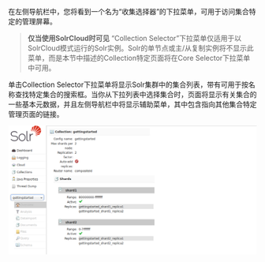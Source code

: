在左侧导航栏中，您将看到一个名为“收集选择器”的下拉菜单，可用于访问集合特定的管理屏幕。

> **仅当使用SolrCloud时可见**
> “Collection Selector”下拉菜单仅适用于以SolrCloud模式运行的Solr实例。Solr的单节点或主/从复制实例将不显示此菜单，而是本节中描述的Collection特定页面将在Core Selector下拉菜单中可用。

单击Collection Selector下拉菜单将显示Solr集群中的集合列表，带有可用于按名称查找特定集合的搜索框。当你从下拉列表中选择集合时，页面将显示有关集合的一些基本元数据，并且左侧导航栏中将显示辅助菜单，其中包含指向其他集合特定管理页面的链接。

![](/assets/collection_dashboard.png)

